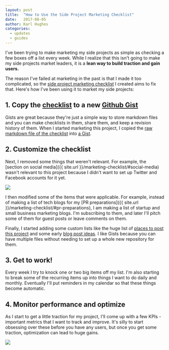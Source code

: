 ```yaml
---
layout: post
title:  "How to Use the Side Project Marketing Checklist"
date:   2017-08-05
author: Karl Hughes
categories:
  - updates
  - guides
---
```


I've been trying to make marketing my side projects as simple as checking a few boxes off a list every week. While I realize that this isn't going to make my side projects market leaders, it is a **lean way to build traction and gain users.**
 
 The reason I've failed at marketing in the past is that I made it too complicated, so the [side project marketing checklist](/marketing-checklist) I created aims to fix that. Here's how I've been using it to market my side projects:

## 1. Copy the [checklist](/marketing-checklist) to a new [Github Gist](https://gist.github.com)

Gists are great because they're just a simple way to store markdown files and you can make checklists in them, share them, and keep a revision history of them. When I started marketing this project, I copied the [raw markdown file of the checklist](https://raw.githubusercontent.com/portable-cto/side-project-marketing/master/marketing-checklist.md) into [a Gist](https://gist.github.com/karllhughes/56153edea80f2c735a0b8f57ff0eba94#file-1-side-project-marketing-checklist-md).

## 2. Customize the checklist

Next, I removed some things that weren't relevant. For example, the [section on social media]({{ site.url }}/marketing-checklist/#social-media) wasn't relevant to this project because I didn't want to set up Twitter and Facebook accounts for it yet.

![](http://i.imgur.com/eWmN1fD.png)

I then modified some of the items that were applicable. For example, instead of making a list of tech blogs for my [PR preparations]({{ site.url }}/marketing-checklist/#pr-preparations), I am making a list of startup and small business marketing blogs. I'm subscribing to them, and later I'll pitch some of them for guest posts or leave comments on them.

Finally, I started adding some custom lists like the huge list of [places to post this project](https://gist.github.com/karllhughes/56153edea80f2c735a0b8f57ff0eba94#file-2-places-to-post-md) and some early [blog post ideas](https://gist.github.com/karllhughes/56153edea80f2c735a0b8f57ff0eba94#file-3-blog-ideas-md). I like Gists because you can have multiple files without needing to set up a whole new repository for them.

## 3. Get to work!

Every week I try to knock one or two big items off my list. I'm also starting to break some of the recurring items up into things I want to do daily and monthly. Eventually I'll put reminders in my calendar so that these things become automatic.

## 4. Monitor performance and optimize

As I start to get a little traction for my project, I'll come up with a few KPIs - important metrics that I want to track and improve. It's silly to start obsessing over these before you have any users, but once you get some traction, optimization can lead to huge gains.

![](http://i.imgur.com/yRbS7e1.jpg)
